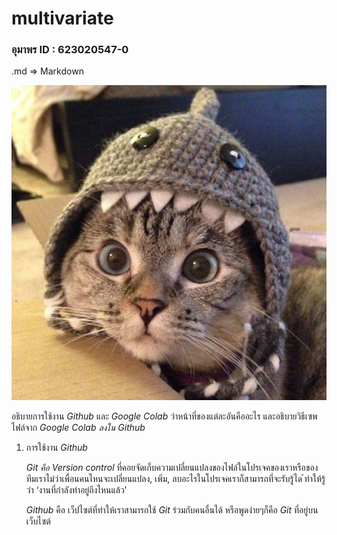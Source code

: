 # multivariate

### อุมาพร ID : 623020547-0

.md => Markdown

![ตัวอย่างการแทรกรูป](cat.jpg)

อธิบายการใช้งาน _Github_ และ _Google Colab_ ว่าหน้าที่ของแต่ละอันคืออะไร และอธิบายวิธีเซพไฟล์จาก _Google Colab ลงใน Github_

  1. การใช้งาน _Github_
  
      _Git คือ Version control_ ที่คอยจัดเก็บความเปลี่ยนแปลงของไฟล์ในโปรเจคของเราหรือของทีมเราไม่ว่าเพื่อนคนไหนจะเปลี่ยนแปลง, เพิ่ม, ลบอะไรในโปรเจคเราก็สามารถที่จะรับรู้ได ้ทำให้รู้ว่า ‘งานที่กำลังทำอยู่ถึงไหนแล้ว’
      
     _Github_ คือ เว็ปไซต์ที่ทำให้เราสามารถใช้ _Git_ ร่วมกับคนอื่นได้ หรือพูดง่ายๆก็คือ _Git_ ที่อยู่บนเว็บไซต์
